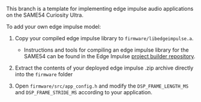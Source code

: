 This branch is a template for implementing edge impulse audio applications on
the SAME54 Curiosity Ultra.

To add your own edge impulse model:

1. Copy your compiled edge impulse library to `firmware/libedgeimpulse.a`.
   - Instructions and tools for compiling an edge impulse library for the SAME54
     can be found in the Edge Impulse [project builder
     repository](https://github.com/MicrochipTech/ml-edgeimpulse-project-builder).

2. Extract the contents of your deployed edge impulse .zip archive directly into the `firmware` folder

3. Open `firmware/src/app_config.h` and modify the `DSP_FRAME_LENGTH_MS` and
   `DSP_FRAME_STRIDE_MS` according to your application.


